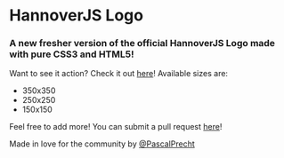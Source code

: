 # HannoverJS Logo

### A new fresher version of the official HannoverJS Logo made with pure CSS3 and HTML5!

Want to see it action? Check it out <a href="http://hannoverjs.github.com/hannoverjs-logo">here</a>!
Available sizes are:

* 350x350
* 250x250
* 150x150

Feel free to add more! You can submit a pull request <a href="https://github.com/HannoverJS/hannoverjs-logo/pull/new/master">here</a>!

Made in love for the community by <a href="https://github.com/PascalPrecht">@PascalPrecht</a>
